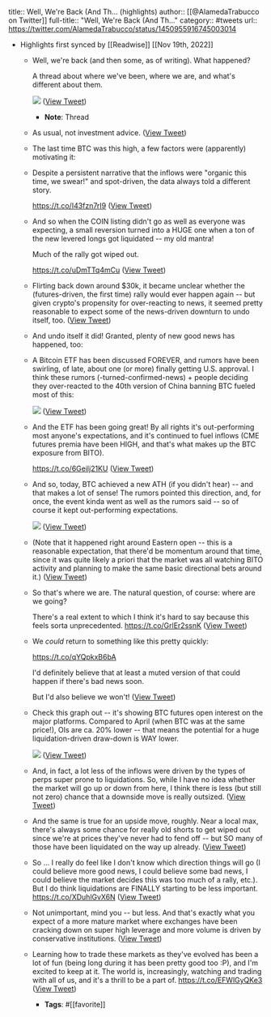 title:: Well, We're Back (And Th... (highlights)
author:: [[@AlamedaTrabucco on Twitter]]
full-title:: "Well, We're Back (And Th..."
category:: #tweets
url:: https://twitter.com/AlamedaTrabucco/status/1450955916745003014

- Highlights first synced by [[Readwise]] [[Nov 19th, 2022]]
	- Well, we're back (and then some, as of writing). What happened?
	  
	  A thread about where we've been, where we are, and what's different about them. 
	  
	  ![](https://pbs.twimg.com/media/FCLUaOcWQAA3-Rx.jpg) ([View Tweet](https://twitter.com/AlamedaTrabucco/status/1450955916745003014))
		- **Note**: Thread
	- As usual, not investment advice. ([View Tweet](https://twitter.com/AlamedaTrabucco/status/1450955918389260288))
	- The last time BTC was this high, a few factors were (apparently) motivating it:
	- Despite a persistent narrative that the inflows were "organic this time, we swear!" and spot-driven, the data always told a different story. 
	  
	  https://t.co/I43fzn7rI9 ([View Tweet](https://twitter.com/AlamedaTrabucco/status/1450955920842887176))
	- And so when the COIN listing didn't go as well as everyone was expecting, a small reversion turned into a HUGE one when a ton of the new levered longs got liquidated -- my old mantra! 
	  
	  Much of the rally got wiped out.
	  
	  https://t.co/uDmTTq4mCu ([View Tweet](https://twitter.com/AlamedaTrabucco/status/1450955922508029958))
	- Flirting back down around $30k, it became unclear whether the (futures-driven, the first time) rally would ever happen again -- but given crypto's propensity for over-reacting to news, it seemed pretty reasonable to expect some of the news-driven downturn to undo itself, too. ([View Tweet](https://twitter.com/AlamedaTrabucco/status/1450955924085121029))
	- And undo itself it did! Granted, plenty of new good news has happened, too:
	- A Bitcoin ETF has been discussed FOREVER, and rumors have been swirling, of late, about one (or more) finally getting U.S. approval. I think these rumors (-turned-confirmed-news) + people deciding they over-reacted to the 40th version of China banning BTC fueled most of this: 
	  
	  ![](https://pbs.twimg.com/media/FCLQiyGWUAAJkJb.jpg) ([View Tweet](https://twitter.com/AlamedaTrabucco/status/1450955933966913536))
	- And the ETF has been going great! By all rights it's out-performing most anyone's expectations, and it's continued to fuel inflows (CME futures premia have been HIGH, and that's what makes up the BTC exposure from BITO). 
	  
	  https://t.co/6Geilj21KU ([View Tweet](https://twitter.com/AlamedaTrabucco/status/1450955935556554756))
	- And so, today, BTC achieved a new ATH (if you didn't hear) -- and that makes a lot of sense! The rumors pointed this direction, and, for once, the event kinda went as well as the rumors said -- so of course it kept out-performing expectations. 
	  
	  ![](https://pbs.twimg.com/media/FCLSSrpWEAIfKeD.jpg) ([View Tweet](https://twitter.com/AlamedaTrabucco/status/1450955938983301120))
	- (Note that it happened right around Eastern open -- this is a reasonable expectation, that there'd be momentum around that time, since it was quite likely a priori that the market was all watching BITO activity and planning to make the same basic directional bets around it.) ([View Tweet](https://twitter.com/AlamedaTrabucco/status/1450955940560351239))
	- So that's where we are. The natural question, of course: where are we going?
	  
	  There's a real extent to which I think it's hard to say because this feels sorta unprecedented. https://t.co/GrlEr2ssnK ([View Tweet](https://twitter.com/AlamedaTrabucco/status/1450955951641616385))
	- We *could* return to something like this pretty quickly: 
	  
	  https://t.co/qYQpkxB6bA
	  
	  I'd definitely believe that at least a muted version of that could happen if there's bad news soon.
	  
	  But I'd also believe we won't! ([View Tweet](https://twitter.com/AlamedaTrabucco/status/1450955953424289800))
	- Check this graph out -- it's showing BTC futures open interest on the major platforms. Compared to April (when BTC was at the same price!), OIs are ca. 20% lower -- that means the potential for a huge liquidation-driven draw-down is WAY lower. 
	  
	  ![](https://pbs.twimg.com/media/FCLS2OCWQAU1WFW.png) ([View Tweet](https://twitter.com/AlamedaTrabucco/status/1450955956343480322))
	- And, in fact, a lot less of the inflows were driven by the types of perps super prone to liquidations. So, while I have no idea whether the market will go up or down from here, I think there is less (but still not zero) chance that a downside move is really outsized. ([View Tweet](https://twitter.com/AlamedaTrabucco/status/1450955957878632452))
	- And the same is true for an upside move, roughly. Near a local max, there's always some chance for really old shorts to get wiped out since we're at prices they've never had to fend off -- but SO many of those have been liquidated on the way up already. ([View Tweet](https://twitter.com/AlamedaTrabucco/status/1450955959258554369))
	- So ... I really do feel like I don't know which direction things will go (I could believe more good news, I could believe some bad news, I could believe the market decides this was too much of a rally, etc.). But I do think liquidations are FINALLY starting to be less important. https://t.co/XDuhlGvX6N ([View Tweet](https://twitter.com/AlamedaTrabucco/status/1450955965726081037))
	- Not *un*important, mind you -- but less. And that's exactly what you expect of a more mature market where exchanges have been cracking down on super high leverage and more volume is driven by conservative institutions. ([View Tweet](https://twitter.com/AlamedaTrabucco/status/1450955967168925696))
	- Learning how to trade these markets as they've evolved has been a lot of fun (being long during it has been pretty good too :P), and I'm excited to keep at it. The world is, increasingly, watching and trading with all of us, and it's a thrill to be a part of. https://t.co/EFWlGyQKe3 ([View Tweet](https://twitter.com/AlamedaTrabucco/status/1450955973561040901))
		- **Tags**: #[[favorite]]